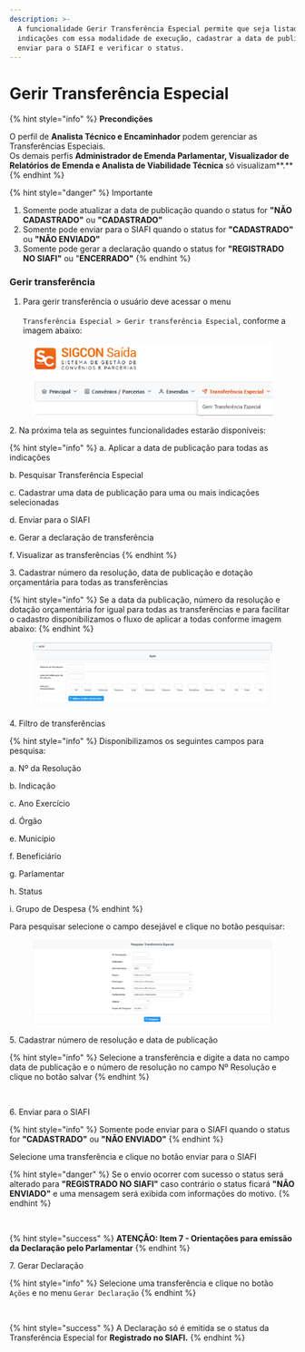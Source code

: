 ```yaml
---
description: >-
  A funcionalidade Gerir Transferência Especial permite que seja listadas as
  indicações com essa modalidade de execução, cadastrar a data de publicação, 
  enviar para o SIAFI e verificar o status.
---
```


# Gerir Transferência Especial

{% hint style="info" %}
**Precondições**

O perfil de **Analista Técnico e Encaminhador** podem gerenciar as Transferências Especiais.\
Os demais perfis **Administrador de Emenda Parlamentar, Visualizador de Relatórios de Emenda e Analista de Viabilidade Técnica** só visualizam**.**
{% endhint %}

{% hint style="danger" %}
Importante

1. Somente pode atualizar a data de publicação quando o status for **"NÃO CADASTRADO"** ou **"CADASTRADO"**
2. Somente pode enviar para o SIAFI quando o status for **"CADASTRADO"** ou **"NÃO ENVIADO"**
3. Somente pode gerar a declaração quando o status for **"REGISTRADO NO SIAFI"** ou "**ENCERRADO"**
{% endhint %}

### Gerir transferência

1. Para gerir transferência o usuário deve acessar o menu\
   \
   `Transferência Especial > Gerir transferência Especial`, conforme a imagem abaixo:

<figure><img src="../../.gitbook/assets/image (8) (1) (1).png" alt=""><figcaption></figcaption></figure>

&#x20;    2\.  Na próxima tela as seguintes funcionalidades estarão disponíveis:

{% hint style="info" %}
a. Aplicar a data de publicação para todas as indicações&#x20;

b. Pesquisar Transferência Especial

c. Cadastrar uma data de publicação para uma ou mais indicações selecionadas

d. Enviar para o SIAFI

e. Gerar a declaração de transferência

f. Visualizar as transferências
{% endhint %}

3\. Cadastrar número da resolução, data de publicação e dotação orçamentária para todas as transferências

{% hint style="info" %}
Se a data da publicação, número da resolução e dotação orçamentária for igual para todas as transferências e para facilitar o cadastro disponibilizamos o fluxo de aplicar a todas conforme imagem abaixo:
{% endhint %}

<figure><img src="../../.gitbook/assets/image (9) (1) (1).png" alt=""><figcaption></figcaption></figure>

4\. Filtro de transferências

{% hint style="info" %}
Disponibilizamos os seguintes campos para pesquisa:

a. Nº da Resolução&#x20;

b. Indicação&#x20;

c. Ano Exercício&#x20;

d. Órgão&#x20;

e. Município&#x20;

f. Beneficiário&#x20;

g. Parlamentar&#x20;

h. Status&#x20;

i. Grupo de Despesa
{% endhint %}

Para pesquisar selecione o campo desejável e clique no botão pesquisar:

<figure><img src="../../.gitbook/assets/image (10) (1) (1).png" alt=""><figcaption></figcaption></figure>

5\.  Cadastrar número de resolução e data de publicação

{% hint style="info" %}
Selecione a transferência e digite a data no campo data de publicação e o número de resolução no campo Nº Resolução e clique no botão salvar
{% endhint %}

<figure><img src="../../.gitbook/assets/Gerir transferência especial 1.png" alt=""><figcaption></figcaption></figure>

6\.  Enviar para o SIAFI

{% hint style="info" %}
Somente pode enviar para o SIAFI quando o status for **"CADASTRADO"** ou **"NÃO ENVIADO"**
{% endhint %}

Selecione uma transferência e clique no botão enviar para o SIAFI

{% hint style="danger" %}
Se o envio ocorrer com sucesso o status será alterado para **"REGISTRADO NO SIAFI"** caso contrário o status ficará  **"NÃO ENVIADO"** e uma mensagem será exibida com informações do motivo.
{% endhint %}

<figure><img src="../../.gitbook/assets/Gerir transferência especial 2.png" alt=""><figcaption></figcaption></figure>

{% hint style="success" %}
**ATENÇÃO: Item 7 - Orientações para emissão da Declaração pelo Parlamentar**
{% endhint %}

7\.  Gerar Declaração

{% hint style="info" %}
Selecione uma transferência e clique no botão `Ações` e no menu `Gerar Declaração`
{% endhint %}

<figure><img src="../../.gitbook/assets/Gerir transferência especial 3.png" alt=""><figcaption></figcaption></figure>

{% hint style="success" %}
A Declaração só é emitida se o status da Transferência Especial for **Registrado no SIAFI.**
{% endhint %}
